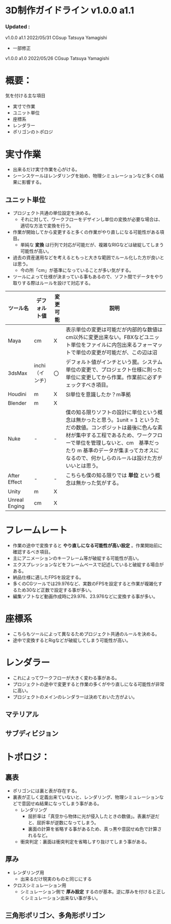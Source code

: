 # 3D制作ガイドライン v1.0.0 a1.1

### Updated :
v1.0.0 a1.1 2022/05/31 CGsup Tatsuya Yamagishi
- 一部修正

v1.0.0 a1.0 2022/05/26 CGsup Tatsuya Yamagishi

# 概要：
気を付ける主な項目

- 実寸で作業
- ユニット単位
- 座標系
- レンダラー
- ポリゴンのトポロジ


# 実寸作業
- 出来るだけ実寸作業を心がける。
- シーンスケールはレンダリングを始め、物理シミュレーションなど多くの結果に影響する。

## ユニット単位
- プロジェクト共通の単位設定を決める。
  - それに対して、ワークフローをデザインし単位の変換が必要な場合は、適切な方法で変換を行う。
- 作業が開始してから変更すると多くの作業がやり直しになる可能性がある項目。
  - 単純な **変換** は行列で対応が可能だが、複雑なRIGなどは破綻してしまう可能性が高い。
- 過去の資産運用などを考えるともっと大きな範囲でルール化した方が良いとは思う。
  - 今の所「cm」が基準になっていることが多い気がする。
- ツールによって仕様が決まっている事もあるので、ソフト間でデータをやり取りする際はルールを設けて対応する。

| ツール名 | デフォルト値 | 変更可能 | 説明 |
| ------- |------- | ------- | ------- |
| Maya | cm | X | 表示単位の変更は可能だが内部的な数値はcm以外に変更出来ない。FBXなどユニット単位をファイルに内包出来るフォーマットで単位の変更が可能だが、この辺は沼 |
| 3dsMax | inchi（インチ） | 〇 | デフォルト値がインチという罠。システム単位の変更で、プロジェクト仕様に則った単位に変更してから作業。作業前に必ずチェックすべき項目。 |
| Houdini | m | X | SI単位を意識したか？m準拠 |
| Blender | m | X | |
| Nuke | - | - | 僕の知る限りソフトの設計に単位という概念は無かったと思う。1unit = 1 というただの数値。コンポジットは最後に色んな素材が集中する工程であるため、ワークフローで単位を管理しないと、cm　基準だったり m 基準のデータが集まってカオスになるので、何かしらのルールは設けた方がいいとは思う。|
| After Effect | - | - | こちらも僕の知る限りでは **単位** という概念は無かった気がする。 |
| Unity | m | X | |
| Unreal Enging | cm | X | |

# フレームレート
- 作業の途中で変換すると **やり直しになる可能性が高い設定** 。作業開始前に確認するべき項目。
- 主にアニメーションのキーフレーム等が破綻する可能性が高い。
- エクスプレッションなどをフレームベースで記述していると破綻する場合がある。
- 納品仕様に適したFPSを設定する。
- 多くのCGツールでは29.976など、実数のFPSを設定すると作業が複雑化するため30など正数で設定する事が多い。
- 編集ソフトなど動画作成時に29.976、23.976などに変換する事が多い。

# 座標系
- こちらもツールによって異なるためプロジェクト共通のルールを決める。
- 途中で変換するとRigなどが破綻してしまう可能性が高い。

# レンダラー
- これによってワークフローが大きく変わる事がある。
- プロジェクトの途中で変更すると作業の多くがやり直しになる可能性が非常に高い。
- プロジェクトのメインのレンダラーは決めておいた方がよい。
## マテリアル
## サブディビジョン

# トポロジ：
## 裏表
- ポリゴンには裏と表が存在する。
- 裏表が正しく定義出来ていないと、レンダリング、物理シミュレーションなどで意図せぬ結果になってしまう事がある。
  - レンダリング
    - 屈折率は「真空から物体に光が侵入したときの数値」。表裏が逆だと、屈折率が逆数になってしまう。
    - 裏面の計算を省略する事があるため、真っ黒や意図せぬ色で計算されるなど。
  - 衝突判定：裏面は衝突判定を省略しすり抜けてしまう事がある。


## 厚み
- レンダリング用
  - 出来るだけ現実のものと同じにする
- クロスシミュレーション用
  - シミュレーション側で **厚み設定** するのが基本。逆に厚みを付けると正しくシミュレーション出来ない事が多い。
## 三角形ポリゴン、多角形ポリゴン


